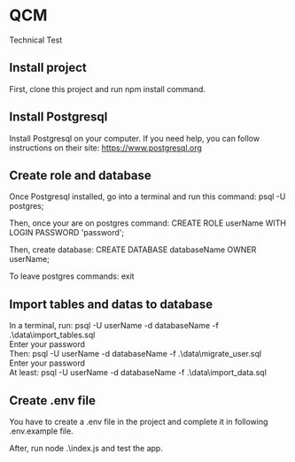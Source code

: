 # QCM
Technical Test  

## Install project  

First, clone this project and run npm install command.  

## Install Postgresql  

Install Postgresql on your computer. If you need help, you can follow instructions on their site: https://www.postgresql.org  

## Create role and database  

Once Postgresql installed, go into a terminal and run this command: psql -U postgres;

Then, once your are on postgres command: CREATE ROLE userName WITH LOGIN PASSWORD 'password';  

Then, create database: CREATE DATABASE databaseName OWNER userName;  

To leave postgres commands: exit  

## Import tables and datas to database  

In a terminal, run: psql -U userName -d databaseName -f .\data\import_tables.sql  
Enter your password  
Then: psql -U userName -d databaseName -f .\data\migrate_user.sql  
Enter your password  
At least: psql -U userName -d databaseName -f .\data\import_data.sql  

## Create .env file  

You have to create a .env file in the project and complete it in following .env.example file.  

After, run node .\index.js and test the app.
